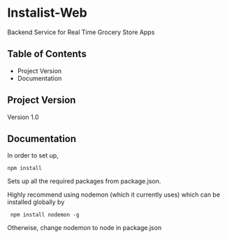 # Instalist-Web

Backend Service for Real Time Grocery Store Apps

## Table of Contents

* Project Version
* Documentation

## Project Version
Version 1.0 

## Documentation

In order to set up, 

``` npm install ```

Sets up all the required packages from package.json.

Highly recommend using nodemon (which it currently uses) which can be installed globally by 

``` npm install nodemon -g```

Otherwise, change nodemon to node in package.json